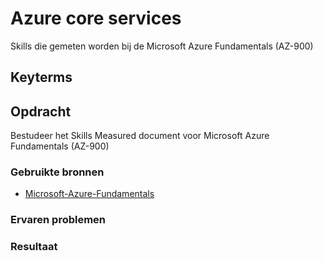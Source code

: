 # Azure core services
Skills die gemeten worden bij de Microsoft Azure Fundamentals (AZ-900)

## Keyterms


## Opdracht
Bestudeer het Skills Measured document voor Microsoft Azure Fundamentals (AZ-900)

### Gebruikte bronnen
- [Microsoft-Azure-Fundamentals](https://query.prod.cms.rt.microsoft.com/cms/api/am/binary/RE3VwUY)

### Ervaren problemen


### Resultaat

